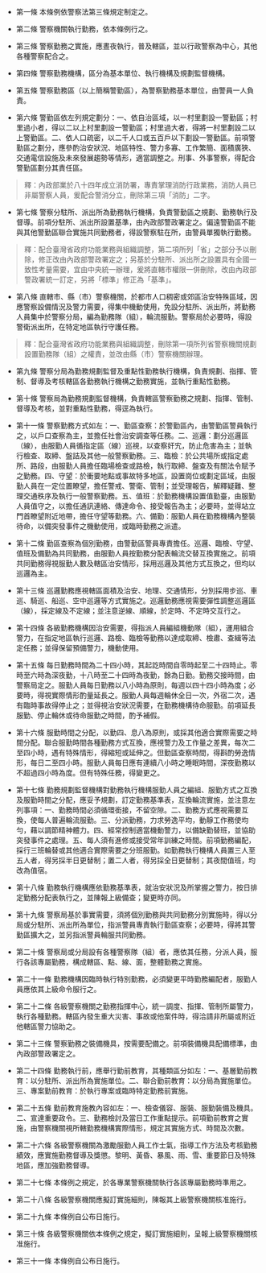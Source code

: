 * 第一條 本條例依警察法第三條規定制定之。

* 第二條 警察機關執行勤務，依本條例行之。

* 第三條 警察勤務之實施，應晝夜執行，普及轄區，並以行政警察為中心，其他各種警察配合之。

* 第四條 警察勤務機構，區分為基本單位、執行機構及規劃監督機構。

* 第五條 警察勤務區（以上簡稱警勤區），為警察勤務基本單位，由警員一人負責。

* 第六條 警勤區依左列規定劃分：一、依自治區域，以一村里劃設一警勤區；村里過小者，得以二以上村里劃設一警勤區；村里過大者，得將一村里劃設二以上警勤區。二、依人口疏密，以二千人口或五百戶以下劃設一警勤區。前項警勤區之劃分，應參酌治安狀況、地區特性、警力多寡、工作繁簡、面積廣狹、交通電信設施及未來發展趨勢等情形，適當調整之。刑事、外事警察，得配合警勤區劃分其責任區。

> 釋：內政部業於八十四年成立消防署，專責掌理消防行政業務，消防人員已非屬警察人員，爰配合警消分立，刪除第三項「消防」二字。

* 第七條 警察分駐所、派出所為勤務執行機構，負責警勤區之規劃、勤務執行及督導。前項分駐所、派出所設置基準，由內政部警政署定之。偏遠警勤區不能與其他警勤區聯合實施共同勤務者，得設警察駐在所，由警員單獨執行勤務。

> 釋：配合臺灣省政府功能業務與組織調整，第二項所列「省」之部分予以刪除，修正改由內政部警政署定之；另基於分駐所、派出所之設置具有全國一致性考量需要，宜由中央統一辦理，爰將直轄市權限一併刪除，改由內政部警政署統一訂定，另將「標準」修正為「基準」。

* 第八條 直轄市、縣（市）警察機關，於都市人口稠密或郊區治安特殊區域，因應警察設備情況及警力需要，得集中機動使用，免設分駐所、派出所，將勤務人員集中於警察分局，編為勤務隊（組），輪流服勤。警察局於必要時，得設警衛派出所，在特定地區執行守護任務。

> 釋：配合臺灣省政府功能業務與組織調整，刪除第一項所列省警察機關規劃設置勤務隊（組）之權責，並改由縣（市）警察機關辦理。

* 第九條 警察分局為勤務規劃監督及重點性勤務執行機構，負責規劃、指揮、管制、督導及考核轄區各勤務執行機構之勤務實施，並執行重點性勤務。

* 第十條 警察局為勤務規劃監督機構，負責轄區警察勤務之規劃、指揮、管制、督導及考核，並對重點性勤務，得逕為執行。

* 第十一條 警察勤務方式如左：一、勤區查察：於警勤區內，由警勤區警員執行之，以戶口查察為主，並擔任社會治安調查等任務。二、巡邏：劃分巡邏區（線），由服勤人員循指定區（線）巡視，以查察奸宄，防止危害為主；並執行檢查、取締、盤詰及其他一般警察勤務。三、臨檢：於公共場所或指定處所、路段，由服勤人員擔任臨場檢查或路檢，執行取締、盤查及有關法令賦予之勤務。四、守望：於衝要地點或事故特多地區，設置崗位或劃定區域，由服勤人員在一定位置瞭望，擔任警戒、警衛、管制；並受理報告，解釋疑難、整理交通秩序及執行一般警察勤務。五、值班：於勤務機構設置值勤臺，由服勤人員值守之，以擔任通訊連絡、傳達命令、接受報告為主；必要時，並得站立門首瞭望附近地帶，擔任守望等勤務。六、備勤：服勤人員在勤務機構內整裝待命，以備突發事件之機動使用，或臨時勤務之派遣。

* 第十二條 勤區查察為個別勤務，由警勤區警員專責擔任。巡邏、臨檢、守望、值班及備勤為共同勤務，由服勤人員按勤務分配表輪流交替互換實施之。前項共同勤務得視服勤人數及轄區治安情形，採用巡邏及其他方式互換之，但均以巡邏為主。

* 第十三條 巡邏勤務應視轄區面積及治安、地理、交通情形，分別採用步巡、車巡、騎巡、船巡、空中巡邏等方式實施之。巡邏勤務應視需要彈性調整巡邏區（線），採定線及不定線；並注意逆線、順線，於定時、不定時交互行之。

* 第十四條 各級勤務機構因治安需要，得指派人員編組機動隊（組），運用組合警力，在指定地區執行巡邏、路檢、臨檢等勤務以達成取締、檢肅、查緝等法定任務；並得保留預備警力，機動使用。

* 第十五條 每日勤務時間為二十四小時，其起訖時間自零時起至二十四時止。零時至六時為深夜勤，十八時至二十四時為夜勤，餘為日勤。勤務交接時間，由警察局定之。服勤人員每日勤務以八小時為原則，每週以四十四小時為度；必要時，得視實際情形酌量延長之。服勤人員每週輪休全日一次，外宿二次，遇有臨時事故得停止之；並得視治安狀況需要，在勤務機構待命服勤。前項延長服勤、停止輪休或待命服勤之時間，酌予補假。

* 第十六條 服勤時間之分配，以勤四、息八為原則，或採其他適合實際需要之時間分配。聯合服勤時間各種勤務方式互換，應視警力及工作量之差異，每次二至四小時，遇有特殊情形，得縮短或延伸之。但勤區查察時間，得斟酌勞逸情形，每日二至四小時。服勤人員每日應有連續八小時之睡眠時間，深夜勤務以不超過四小時為度。但有特殊任務，得變更之。

* 第十七條 勤務規劃監督機構對勤務執行機構服勤人員之編組、服勤方式之互換及服勤時間之分配，應妥予規劃，訂定勤務基準表，互換輪流實施，並注意左列事項：一、勤務時間必須循環銜接，不留空隙。二、勤務方式應視需要互換，使每人普遍輪流服勤。三、分派勤務，力求勞逸平均，動靜工作務使均勻，藉以調節精神體力。四、經常控制適當機動警力，以備缺勤替班，並協助突發事件之處理。五、每人須有進修或接受常年訓練之時間。前項勤務編配，採行三班輪替或其他適合實際需要之分班服勤。如勤務執行機構人員置三人至五人者，得另採半日更替制；置二人者，得另採全日更替制；其夜間值班，均改為值宿。

* 第十八條 勤務執行機構應依勤務基準表，就治安狀況及所掌握之警力，按日排定勤務分配表執行之，並陳報上級備查；變更時亦同。

* 第十九條 警察局基於事實需要，須將個別勤務與共同勤務分別實施時，得以分局或分駐所、派出所為單位，指派警員專責執行勤區查察；必要時，得將其警勤區擴大之，並另指派警員輪服共同勤務。

* 第二十條 警察局或分局設有各種警察隊（組）者，應依其任務，分派人員，服行各該專屬勤務，構成轄區、點、線、面，整體勤務之實施。

* 第二十一條 勤務機構因臨時執行特別勤務，必須變更平時勤務編配者，服勤人員應依其上級命令服行之。

* 第二十二條 各級警察機關之勤務指揮中心，統一調度、指揮、管制所屬警力，執行各種勤務。轄區內發生重大災害、事故或他案件時，得洽請非所屬或附近他轄區警力協助之。

* 第二十三條 警察勤務之裝備機具，按需要配備之。前項裝備機具配備標準，由內政部警政署定之。

* 第二十四條 勤務執行前，應舉行勤前教育，其種類區分如左：一、基層勤前教育：以分駐所、派出所為實施單位。二、聯合勤前教育：以分局為實施單位。三、專案勤前教育：於執行專案或臨時特定勤務前實施。

* 第二十五條 勤前教育施教內容如左：一、檢查儀容、服裝、服勤裝備及機具。二、宣達重要政令。三、勤務檢討及當日工作重點提示。前項勤前教育之實施，由警察機關視所轄勤務機構實際情形，規定其實施方式、時間及次數。

* 第二十六條 各級警察機關為激勵服勤人員工作士氣，指導工作方法及考核勤務績效，應實施勤務督導及獎懲。黎明、黃昏、暴風、雨、雪、重要節日及特殊地區，應加強勤務督導。

* 第二十七條 本條例之規定，於各專業警察機關執行各該專屬勤務時準用之。

* 第二十八條 各級警察機關應擬訂實施細則，陳報其上級警察機關核准施行。

* 第二十九條 本條例自公布日施行。

* 第三十條 各級警察機關依本條例之規定，擬訂實施細則，呈報上級警察機關核准施行。

* 第三十一條 本條例自公布日施行。

